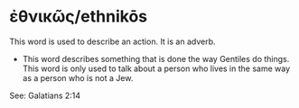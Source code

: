 # ἐθνικῶς/ethnikōs
This word is used to describe an action. It is an adverb.

* This word describes something that is done the way Gentiles do things. This word is only used to talk about a person who lives in the same way as a person who is not a Jew. 

See: Galatians 2:14
